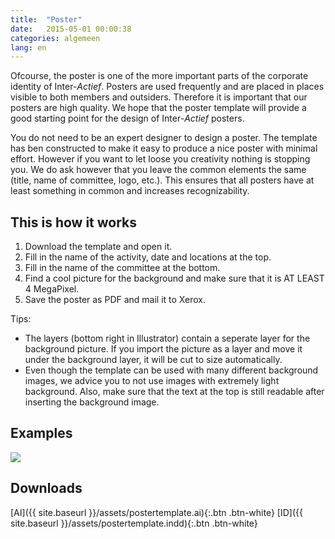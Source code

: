 ```yaml
---
title:  "Poster"
date:   2015-05-01 00:00:38
categories: algemeen
lang: en
---
```

Ofcourse, the poster is one of the more important parts of the corporate
 identity of Inter-*Actief*. Posters are used frequently and are placed
 in places visible to both members and outsiders. Therefore it is important
 that our posters are high quality. We hope that the poster template will
 provide a good starting point for the design of Inter-*Actief* posters.

You do not need to be an expert designer to design a poster. The template
 has ben constructed to make it easy to produce a nice poster with minimal
 effort. However if you want to let loose you creativity nothing is stopping
 you. We do ask however that you leave the common elements the same
 (title, name of committee, logo, etc.). This ensures that all posters have
 at least something in common and increases recognizability.

This is how it works
--------------------
1. Download the template and open it.
2. Fill in the name of the activity, date and locations at the top.
3. Fill in the name of the committee at the bottom.
4. Find a cool picture for the background and make sure that it is AT LEAST 4 MegaPixel.
5. Save the poster as PDF and mail it to Xerox.

Tips:

* The layers (bottom right in Illustrator) contain a seperate layer for the background picture.
 If you import the picture as a layer and move it under the background layer, it will be cut to size automatically.
* Even though the template can be used with many different background images,
 we advice you to not use images with extremely light background. Also, make sure that the text at the top is still readable after inserting the background image.

Examples
--------
<a href="{{ site.baseurl }}/assets/postertemplate.png" data-lightbox="postertemplate" data-title="Postertemplate">
    <img src="{{ site.baseurl }}/assets/postertemplate.png" />
</a>

Downloads
---------
[AI]({{ site.baseurl }}/assets/postertemplate.ai){:.btn .btn-white}
[ID]({{ site.baseurl }}/assets/postertemplate.indd){:.btn .btn-white}
